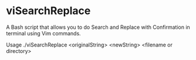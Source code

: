 viSearchReplace
===============

A Bash script that allows you to do Search and Replace with Confirmation in terminal using Vim commands.

Usage ./viSearchReplace &lt;originalString&gt; &lt;newString&gt;  &lt;filename or directory&gt;


